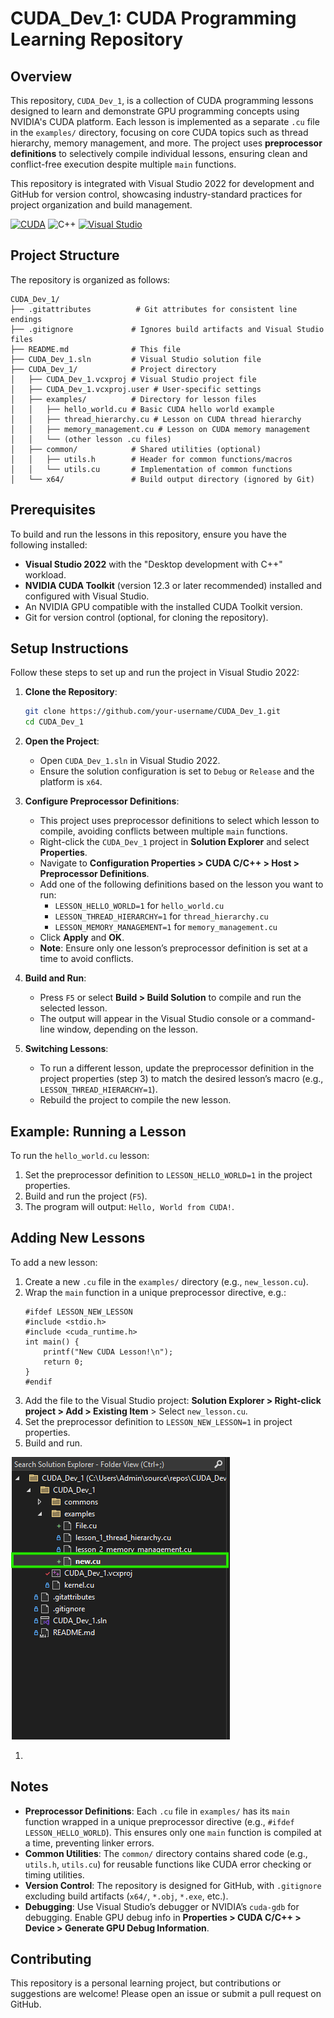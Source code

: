 # CUDA_Dev_1: CUDA Programming Learning Repository

## Overview
This repository, `CUDA_Dev_1`, is a collection of CUDA programming lessons designed to learn and demonstrate GPU programming concepts using NVIDIA's CUDA platform. Each lesson is implemented as a separate `.cu` file in the `examples/` directory, focusing on core CUDA topics such as thread hierarchy, memory management, and more. The project uses **preprocessor definitions** to selectively compile individual lessons, ensuring clean and conflict-free execution despite multiple `main` functions.

This repository is integrated with Visual Studio 2022 for development and GitHub for version control, showcasing industry-standard practices for project organization and build management.

[![CUDA](https://img.shields.io/badge/CUDA-76B900?style=for-the-badge&logo=nvidia&logoColor=white)](https://developer.nvidia.com/cuda-zone)
![C++](https://img.shields.io/badge/C++-00599C?style=for-the-badge&logo=cplusplus&logoColor=white)
[![Visual Studio](https://img.shields.io/badge/Visual_Studio-5C2D91?style=for-the-badge&logo=visualstudio&logoColor=white)](https://visualstudio.microsoft.com/)


## Project Structure
The repository is organized as follows:

```
CUDA_Dev_1/
├── .gitattributes          # Git attributes for consistent line endings
├── .gitignore             # Ignores build artifacts and Visual Studio files
├── README.md              # This file
├── CUDA_Dev_1.sln         # Visual Studio solution file
├── CUDA_Dev_1/            # Project directory
│   ├── CUDA_Dev_1.vcxproj # Visual Studio project file
│   ├── CUDA_Dev_1.vcxproj.user # User-specific settings
│   ├── examples/          # Directory for lesson files
│   │   ├── hello_world.cu # Basic CUDA hello world example
│   │   ├── thread_hierarchy.cu # Lesson on CUDA thread hierarchy
│   │   ├── memory_management.cu # Lesson on CUDA memory management
│   │   └── (other lesson .cu files)
│   ├── common/            # Shared utilities (optional)
│   │   ├── utils.h        # Header for common functions/macros
│   │   └── utils.cu       # Implementation of common functions
│   └── x64/               # Build output directory (ignored by Git)
```

## Prerequisites
To build and run the lessons in this repository, ensure you have the following installed:
- **Visual Studio 2022** with the "Desktop development with C++" workload.
- **NVIDIA CUDA Toolkit** (version 12.3 or later recommended) installed and configured with Visual Studio.
- An NVIDIA GPU compatible with the installed CUDA Toolkit version.
- Git for version control (optional, for cloning the repository).

## Setup Instructions
Follow these steps to set up and run the project in Visual Studio 2022:

1. **Clone the Repository**:
   ```bash
   git clone https://github.com/your-username/CUDA_Dev_1.git
   cd CUDA_Dev_1
   ```

2. **Open the Project**:
   - Open `CUDA_Dev_1.sln` in Visual Studio 2022.
   - Ensure the solution configuration is set to `Debug` or `Release` and the platform is `x64`.

3. **Configure Preprocessor Definitions**:
   - This project uses preprocessor definitions to select which lesson to compile, avoiding conflicts between multiple `main` functions.
   - Right-click the `CUDA_Dev_1` project in **Solution Explorer** and select **Properties**.
   - Navigate to **Configuration Properties > CUDA C/C++ > Host > Preprocessor Definitions**.
   - Add one of the following definitions based on the lesson you want to run:
     - `LESSON_HELLO_WORLD=1` for `hello_world.cu`
     - `LESSON_THREAD_HIERARCHY=1` for `thread_hierarchy.cu`
     - `LESSON_MEMORY_MANAGEMENT=1` for `memory_management.cu`
   - Click **Apply** and **OK**.
   - **Note**: Ensure only one lesson’s preprocessor definition is set at a time to avoid conflicts.

4. **Build and Run**:
   - Press `F5` or select **Build > Build Solution** to compile and run the selected lesson.
   - The output will appear in the Visual Studio console or a command-line window, depending on the lesson.

5. **Switching Lessons**:
   - To run a different lesson, update the preprocessor definition in the project properties (step 3) to match the desired lesson’s macro (e.g., `LESSON_THREAD_HIERARCHY=1`).
   - Rebuild the project to compile the new lesson.

## Example: Running a Lesson
To run the `hello_world.cu` lesson:
1. Set the preprocessor definition to `LESSON_HELLO_WORLD=1` in the project properties.
2. Build and run the project (`F5`).
3. The program will output: `Hello, World from CUDA!`.

## Adding New Lessons
To add a new lesson:
1. Create a new `.cu` file in the `examples/` directory (e.g., `new_lesson.cu`).
2. Wrap the `main` function in a unique preprocessor directive, e.g.:
   ```cuda
   #ifdef LESSON_NEW_LESSON
   #include <stdio.h>
   #include <cuda_runtime.h>
   int main() {
       printf("New CUDA Lesson!\n");
       return 0;
   }
   #endif
   ```
3. Add the file to the Visual Studio project: **Solution Explorer > Right-click project > Add > Existing Item** > Select `new_lesson.cu`.
4. Set the preprocessor definition to `LESSON_NEW_LESSON=1` in project properties.
5. Build and run.


![Create a new cuda file](CUDA_Dev_1/ss/ss1.png)





1. 
## Notes
- **Preprocessor Definitions**: Each `.cu` file in `examples/` has its `main` function wrapped in a unique preprocessor directive (e.g., `#ifdef LESSON_HELLO_WORLD`). This ensures only one `main` function is compiled at a time, preventing linker errors.
- **Common Utilities**: The `common/` directory contains shared code (e.g., `utils.h`, `utils.cu`) for reusable functions like CUDA error checking or timing utilities.
- **Version Control**: The repository is designed for GitHub, with `.gitignore` excluding build artifacts (`x64/`, `*.obj`, `*.exe`, etc.).
- **Debugging**: Use Visual Studio’s debugger or NVIDIA’s `cuda-gdb` for debugging. Enable GPU debug info in **Properties > CUDA C/C++ > Device > Generate GPU Debug Information**.

## Contributing
This repository is a personal learning project, but contributions or suggestions are welcome! Please open an issue or submit a pull request on GitHub.

